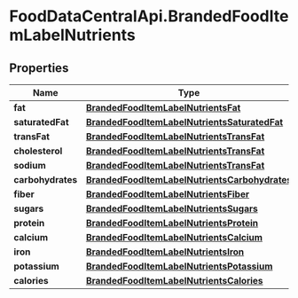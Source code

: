 # FoodDataCentralApi.BrandedFoodItemLabelNutrients

## Properties
Name | Type | Description | Notes
------------ | ------------- | ------------- | -------------
**fat** | [**BrandedFoodItemLabelNutrientsFat**](BrandedFoodItemLabelNutrientsFat.md) |  | [optional] 
**saturatedFat** | [**BrandedFoodItemLabelNutrientsSaturatedFat**](BrandedFoodItemLabelNutrientsSaturatedFat.md) |  | [optional] 
**transFat** | [**BrandedFoodItemLabelNutrientsTransFat**](BrandedFoodItemLabelNutrientsTransFat.md) |  | [optional] 
**cholesterol** | [**BrandedFoodItemLabelNutrientsTransFat**](BrandedFoodItemLabelNutrientsTransFat.md) |  | [optional] 
**sodium** | [**BrandedFoodItemLabelNutrientsTransFat**](BrandedFoodItemLabelNutrientsTransFat.md) |  | [optional] 
**carbohydrates** | [**BrandedFoodItemLabelNutrientsCarbohydrates**](BrandedFoodItemLabelNutrientsCarbohydrates.md) |  | [optional] 
**fiber** | [**BrandedFoodItemLabelNutrientsFiber**](BrandedFoodItemLabelNutrientsFiber.md) |  | [optional] 
**sugars** | [**BrandedFoodItemLabelNutrientsSugars**](BrandedFoodItemLabelNutrientsSugars.md) |  | [optional] 
**protein** | [**BrandedFoodItemLabelNutrientsProtein**](BrandedFoodItemLabelNutrientsProtein.md) |  | [optional] 
**calcium** | [**BrandedFoodItemLabelNutrientsCalcium**](BrandedFoodItemLabelNutrientsCalcium.md) |  | [optional] 
**iron** | [**BrandedFoodItemLabelNutrientsIron**](BrandedFoodItemLabelNutrientsIron.md) |  | [optional] 
**potassium** | [**BrandedFoodItemLabelNutrientsPotassium**](BrandedFoodItemLabelNutrientsPotassium.md) |  | [optional] 
**calories** | [**BrandedFoodItemLabelNutrientsCalories**](BrandedFoodItemLabelNutrientsCalories.md) |  | [optional] 

